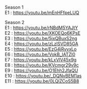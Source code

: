 Season 1
<br/> E1    : https://youtu.be/mEnHFfpeLUQ

Season 2
<br/> E1    : https://youtu.be/rNBdM5YAJtY
<br/> E2    : https://youtu.be/XKOEQo6KPsE
<br/> E3    : https://youtu.be/5jxQBuxS2ng
<br/> E4    : https://youtu.be/zLzlSVD85GA
<br/> E5    : https://youtu.be/EzG4jRvvxLo
<br/> E6    : https://youtu.be/VokB_IATZl0
<br/> E7    : https://youtu.be/kLxVlV45x9g
<br/> E8    : https://youtu.be/KVcmgr29v9c
<br/> E9    : https://youtu.be/O1Ehh2JfaQU
<br/> E10   : https://youtu.be/_DQNvBEM1as
<br/> E11   : https://youtu.be/0LQlZCoS5B8